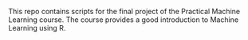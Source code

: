 
This repo contains scripts for the final project of the Practical Machine Learning course. The course provides a good introduction to Machine Learning using R.